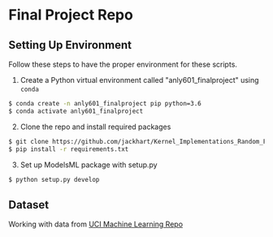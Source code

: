 # Final Project Repo


## Setting Up Environment

Follow these steps to have the proper environment for these scripts.

1. Create a Python virtual environment called "anly601_finalproject" using `conda`

``` bash
$ conda create -n anly601_finalproject pip python=3.6
$ conda activate anly601_finalproject
```

2. Clone the repo and install required packages

``` bash
$ git clone https://github.com/jackhart/Kernel_Implementations_Random_Forests
$ pip install -r requirements.txt
```

3. Set up ModelsML package with setup.py 

``` bash
$ python setup.py develop
```



## Dataset

Working with data from [UCI Machine Learning Repo](https://archive.ics.uci.edu/ml/datasets.php)
